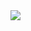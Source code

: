 <img src="https://img.shields.io/badge/Android-3DDC84?style=flat-square&logo=Mail&logoColor=#FF0000"/>

